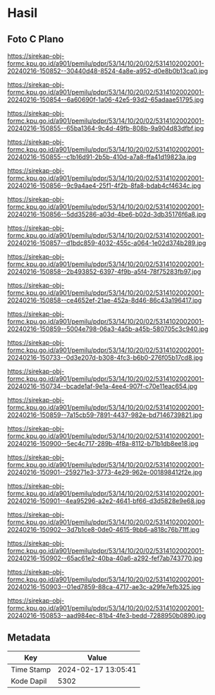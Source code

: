 # Hasil

## Foto C Plano

https://sirekap-obj-formc.kpu.go.id/a901/pemilu/pdpr/53/14/10/20/02/5314102002001-20240216-150852--30440d48-8524-4a8e-a952-d0e8b0b13ca0.jpg

https://sirekap-obj-formc.kpu.go.id/a901/pemilu/pdpr/53/14/10/20/02/5314102002001-20240216-150854--6a60690f-1a06-42e5-93d2-65adaae51795.jpg

https://sirekap-obj-formc.kpu.go.id/a901/pemilu/pdpr/53/14/10/20/02/5314102002001-20240216-150855--65ba1364-9c4d-49fb-808b-9a904d83dfbf.jpg

https://sirekap-obj-formc.kpu.go.id/a901/pemilu/pdpr/53/14/10/20/02/5314102002001-20240216-150855--c1b16d91-2b5b-410d-a7a8-ffa41d19823a.jpg

https://sirekap-obj-formc.kpu.go.id/a901/pemilu/pdpr/53/14/10/20/02/5314102002001-20240216-150856--9c9a4ae4-25f1-4f2b-8fa8-bdab4cf4634c.jpg

https://sirekap-obj-formc.kpu.go.id/a901/pemilu/pdpr/53/14/10/20/02/5314102002001-20240216-150856--5dd35286-a03d-4be6-b02d-3db35176f6a8.jpg

https://sirekap-obj-formc.kpu.go.id/a901/pemilu/pdpr/53/14/10/20/02/5314102002001-20240216-150857--d1bdc859-4032-455c-a064-1e02d374b289.jpg

https://sirekap-obj-formc.kpu.go.id/a901/pemilu/pdpr/53/14/10/20/02/5314102002001-20240216-150858--2b493852-6397-4f9b-a5f4-78f75283fb97.jpg

https://sirekap-obj-formc.kpu.go.id/a901/pemilu/pdpr/53/14/10/20/02/5314102002001-20240216-150858--ce4652ef-21ae-452a-8d46-86c43a196417.jpg

https://sirekap-obj-formc.kpu.go.id/a901/pemilu/pdpr/53/14/10/20/02/5314102002001-20240216-150859--5004e798-06a3-4a5b-a45b-580705c3c940.jpg

https://sirekap-obj-formc.kpu.go.id/a901/pemilu/pdpr/53/14/10/20/02/5314102002001-20240216-150733--0d3e207d-b308-4fc3-b6b0-276f05b17cd8.jpg

https://sirekap-obj-formc.kpu.go.id/a901/pemilu/pdpr/53/14/10/20/02/5314102002001-20240216-150734--bcade1af-9e1a-4ee4-907f-c70e11eac654.jpg

https://sirekap-obj-formc.kpu.go.id/a901/pemilu/pdpr/53/14/10/20/02/5314102002001-20240216-150859--7a15cb59-7891-4437-982e-bd7146739821.jpg

https://sirekap-obj-formc.kpu.go.id/a901/pemilu/pdpr/53/14/10/20/02/5314102002001-20240216-150900--5ec4c717-289b-4f8a-8112-b71b1db8ee18.jpg

https://sirekap-obj-formc.kpu.go.id/a901/pemilu/pdpr/53/14/10/20/02/5314102002001-20240216-150901--259271e3-3773-4e29-962e-001898412f2e.jpg

https://sirekap-obj-formc.kpu.go.id/a901/pemilu/pdpr/53/14/10/20/02/5314102002001-20240216-150901--4ea95296-a2e2-4641-bf66-d3d5828e9e68.jpg

https://sirekap-obj-formc.kpu.go.id/a901/pemilu/pdpr/53/14/10/20/02/5314102002001-20240216-150902--3d7b1ce8-0de0-4615-9bb6-a818c76b71ff.jpg

https://sirekap-obj-formc.kpu.go.id/a901/pemilu/pdpr/53/14/10/20/02/5314102002001-20240216-150902--65ac61e2-40ba-40a6-a292-fef7ab743770.jpg

https://sirekap-obj-formc.kpu.go.id/a901/pemilu/pdpr/53/14/10/20/02/5314102002001-20240216-150903--01ed7859-88ca-4717-ae3c-a29fe7efb325.jpg

https://sirekap-obj-formc.kpu.go.id/a901/pemilu/pdpr/53/14/10/20/02/5314102002001-20240216-150853--aad984ec-81b4-4fe3-bedd-7288950b0890.jpg


## Metadata

| Key        | Value               |
| ---------- | ------------------- |
| Time Stamp | 2024-02-17 13:05:41 |
| Kode Dapil | 5302                |



